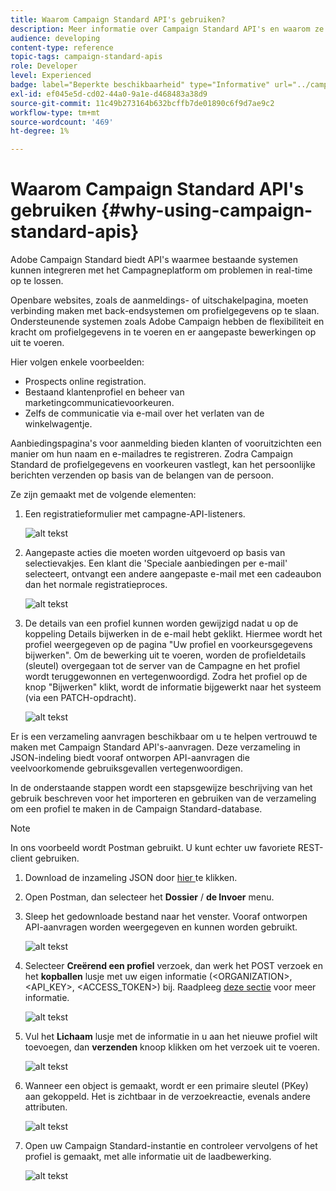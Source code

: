 ```yaml
---
title: Waarom Campaign Standard API's gebruiken?
description: Meer informatie over Campaign Standard API's en waarom ze gebruiken.
audience: developing
content-type: reference
topic-tags: campaign-standard-apis
role: Developer
level: Experienced
badge: label="Beperkte beschikbaarheid" type="Informative" url="../campaign-standard-migration-home.md" tooltip="Beperkt tot gemigreerde Campaign Standard-gebruikers"
exl-id: ef045e5d-cd02-44a0-9a1e-d468483a38d9
source-git-commit: 11c49b273164b632bcffb7de01890c6f9d7ae9c2
workflow-type: tm+mt
source-wordcount: '469'
ht-degree: 1%

---
```


# Waarom Campaign Standard API&#39;s gebruiken {#why-using-campaign-standard-apis}

Adobe Campaign Standard biedt API&#39;s waarmee bestaande systemen kunnen integreren met het Campagneplatform om problemen in real-time op te lossen.

Openbare websites, zoals de aanmeldings- of uitschakelpagina, moeten verbinding maken met back-endsystemen om profielgegevens op te slaan. Ondersteunende systemen zoals Adobe Campaign hebben de flexibiliteit en kracht om profielgegevens in te voeren en er aangepaste bewerkingen op uit te voeren.

Hier volgen enkele voorbeelden:

* Prospects online registration.
* Bestaand klantenprofiel en beheer van marketingcommunicatievoorkeuren.
  <!--* Event based transactional communication triggering – order confirmation, booking Itinerary, password reset, etc.-->
* Zelfs de communicatie via e-mail over het verlaten van de winkelwagentje.

Aanbiedingspagina&#39;s voor aanmelding bieden klanten of vooruitzichten een manier om hun naam en e-mailadres te registreren. Zodra Campaign Standard de profielgegevens en voorkeuren vastlegt, kan het persoonlijke berichten verzenden op basis van de belangen van de persoon.

Ze zijn gemaakt met de volgende elementen:

1. Een registratieformulier met campagne-API-listeners.

   ![ alt tekst ](assets/apis_uc1.png)

1. Aangepaste acties die moeten worden uitgevoerd op basis van selectievakjes. Een klant die &#39;Speciale aanbiedingen per e-mail&#39; selecteert, ontvangt een andere aangepaste e-mail met een cadeaubon dan het normale registratieproces.

   ![ alt tekst ](assets/apis_uc2.png)

1. De details van een profiel kunnen worden gewijzigd nadat u op de koppeling Details bijwerken in de e-mail hebt geklikt. Hiermee wordt het profiel weergegeven op de pagina &quot;Uw profiel en voorkeursgegevens bijwerken&quot;. Om de bewerking uit te voeren, worden de profieldetails (sleutel) overgegaan tot de server van de Campagne en het profiel wordt teruggewonnen en vertegenwoordigd. Zodra het profiel op de knop &quot;Bijwerken&quot; klikt, wordt de informatie bijgewerkt naar het systeem (via een PATCH-opdracht).

   ![ alt tekst ](assets/apis_uc3.png)

Er is een verzameling aanvragen beschikbaar om u te helpen vertrouwd te maken met Campaign Standard API&#39;s-aanvragen. Deze verzameling in JSON-indeling biedt vooraf ontworpen API-aanvragen die veelvoorkomende gebruiksgevallen vertegenwoordigen.

In de onderstaande stappen wordt een stapsgewijze beschrijving van het gebruik beschreven voor het importeren en gebruiken van de verzameling om een profiel te maken in de Campaign Standard-database.

>[!NOTE]
>
>In ons voorbeeld wordt Postman gebruikt. U kunt echter uw favoriete REST-client gebruiken.

1. Download de inzameling JSON door [ hier ](https://helpx.adobe.com/content/dam/help/en/campaign/kb/working-with-acs-api/_jcr_content/main-pars/download_section/download-1/KB_postman_collection.json.zip) te klikken.

1. Open Postman, dan selecteer het **Dossier** / **de Invoer** menu.

1. Sleep het gedownloade bestand naar het venster. Vooraf ontworpen API-aanvragen worden weergegeven en kunnen worden gebruikt.

   ![ alt tekst ](assets/postman_collection.png)

1. Selecteer **Creërend een profiel** verzoek, dan werk het POST verzoek en het **kopballen** lusje met uw eigen informatie (&lt;ORGANIZATION>, &lt;API_KEY>, &lt;ACCESS_TOKEN>) bij. Raadpleeg [deze sectie](setting-up-api-access.md) voor meer informatie.

   ![ alt tekst ](assets/postman_uc1.png)

1. Vul het **Lichaam** lusje met de informatie in u aan het nieuwe profiel wilt toevoegen, dan **verzenden** knoop klikken om het verzoek uit te voeren.

   ![ alt tekst ](assets/postman_uc2.png)

1. Wanneer een object is gemaakt, wordt er een primaire sleutel (PKey) aan gekoppeld. Het is zichtbaar in de verzoekreactie, evenals andere attributen.

   ![ alt tekst ](assets/postman_uc3.png)

1. Open uw Campaign Standard-instantie en controleer vervolgens of het profiel is gemaakt, met alle informatie uit de laadbewerking.

   ![ alt tekst ](assets/postman_uc4.png)
